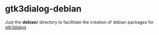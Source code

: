 # gtk3dialog-debian

Just the **debian/** directory to facillitate the creation of debian packages for [gtk3dialog](https://github.com/01micko/gtk3dialog)
